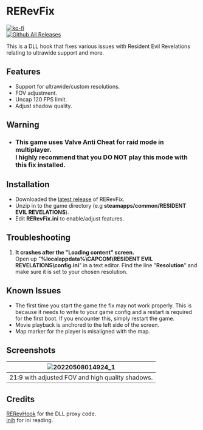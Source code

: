 # RERevFix
[![ko-fi](https://ko-fi.com/img/githubbutton_sm.svg)](https://ko-fi.com/W7W01UAI9)</br>
[![Github All Releases](https://img.shields.io/github/downloads/Lyall/RERevFix/total.svg)](https://github.com/Lyall/RERevFix/releases)

This is a DLL hook that fixes various issues with Resident Evil Revelations relating to ultrawide support and more.<br />

## Features
- Support for ultrawide/custom resolutions.
- FOV adjustment.
- Uncap 120 FPS limit.
- Adjust shadow quality.

## Warning
- ### This game uses Valve Anti Cheat for raid mode in multiplayer. <br /> I highly recommend that you **DO NOT** play this mode with this fix installed. 

## Installation
- Downloaded the [latest release](https://github.com/Lyall/RERevFix/releases) of RERevFix.
- Unzip in to the game directory (e.g **steamapps/common/RESIDENT EVIL REVELATIONS**).
- Edit **RERevFix.ini** to enable/adjust features.

## Troubleshooting
1. **It crashes after the "Loading content" screen.**<br />
  Open up "**%localappdata%\CAPCOM\RESIDENT EVIL REVELATIONS\config.ini**" in a text editor. Find the line "**Resolution**" and make sure it is set to your chosen resolution.

## Known Issues
- The first time you start the game the fix may not work properly. This is because it needs to write to your game config and a restart is required for the first boot. If you encounter this, simply restart the game.
- Movie playback is anchored to the left side of the screen.
- Map marker for the player is misaligned with the map.

## Screenshots

| ![20220508014924_1](https://user-images.githubusercontent.com/695941/167277058-44142418-56ba-4958-ac11-9c5ed6b5e78a.jpg) |
|:--:|
| 21:9 with adjusted FOV and high quality shadows. |

## Credits
[RERevHook](https://www.nexusmods.com/residentevilrevelations/mods/26) for the DLL proxy code.<br />
[inih](https://github.com/jtilly/inih) for ini reading.


